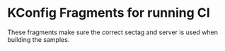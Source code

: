 # KConfig Fragments for running CI

These fragments make sure the correct sectag and server is used when building the samples.
